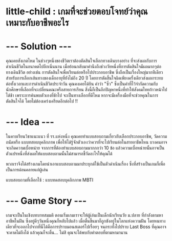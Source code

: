 # little-child : เกมที่จะช่วยตอบโจทย์ว่าคุณเหมาะกับอาชีพอะไร
# --- Solution ---    
 คุณเคยสังเกตไหม ในช่วงๆหนึ่งของชีวิตเราต้องตัดสินใจเลือกทางเดินบางอย่าง ที่จะส่งผลกับการดำเนินชีวิตในอนาคตไปอีกเนิ่นนาน
 เมื่อย้อนกลับมาคำนึงถึงช่วงวัยหนึ่งที่การตัดสินใจมีผลมากๆต่อทางเดินชีวิต อย่างเช่น การตัดสินใจเพื่อเรียนต่อหรือไปประกอบอาชีพ 
 ซึ่งถือเป็นเรื่องใหญ่มากทีเดียวสำหรับการเลือกเส้นทางของเด็กอายุที่ยังไม่ถึง 20 ปี โดยการตัดสิ้นใจผิดเพียงครั้งเดียวส่งผลกระทบต่อทั้งเวลาและการดำเนินชีวิตประจำวัน
 คุณคงเคยได้ยิน คำว่า "ซิ่ว" ซึ่งเป็นคำที่ไว้จำกัดความกับนักศึกษาที่เลือกที่จะเปลี่ยนคณะหรือสายการเรียน สิ่งนี้ก็เป็นอีกปัญหาหนึ่งที่ทำให้สังคมไทยก้าวหน้าไปได้ช้า 
 เพราะการค้นพบตัวเองที่ช้าไป
      จะเป็นทางเลือกที่ดีไหม หากจะมีเครื่องมือที่จะช่วยคุณในการตัดสินใจได้ โดยไม่ต้องเคร่งเครียดอีกต่อไป !!
# --- Idea ---
 ในคาบเรียนวิชาแนะแนว ที่ รร.แห่งหนึ่ง คุณเคยทำแบบสอบถามเกี่ยวกับเลือกประกอบอาชีพ, วัดความถนัดหรือ แบบทสอบบุคลิกภาพ
 เพื่อให้ได้รู้จักตัวเองว่าควรที่จะไปเรียนต่อในสายอาชีพไหน บางคนอาจจะเกิดความเบื่อหน่าย จากการที่ต้องทำแบบสอบถามมากกกว่า 10 ข้อ
 แล้วความเบื่อหน่ายนั้นอาจเป็นตัวแปรหนึ่งที่ส่งผลให้แบบสอบถามนั้นไม่สามารถชี้วัดอะไรให้คุณได้ 
 
 พวกเราจึงได้สร้างเกมโดยนำเอาแบบสอบถามมาประยุกต์ใช้เป็นตัวดำเนินเรื่อง ซึ่งที่สร้างเป็นเกมก็เพื่อเป็นการผ่อนคลายแก่ผู้เล่น
 
 แบบสอบถามที่เลือกใช้ : แบบทดสอบบุคลิกภาพ MBTI   
 
# --- Game Story ---
  เกมจะเป็นในเชิงบทบาทสมมติ ตอนเริ่มเกมเราจะให้ผู้เ่ล่นเป็นเด็กนักเรียนวัย ม.ปลาย ที่กำลังตามหาอาชีพในฝัน ซึ่งอยู่ดีๆวันหนึ่งคุณก็หลับไปแล้ว
  เมื่อตื่นขึ้นมาก็ถูกขังอยู่ในโลกแห่งความฝัน โดยหนทางเดียวที่จะออกไปจากที่นี่ได้คือการปราบมอนสเตอร์ไปเรื่อยๆ จนกระทั่งไปปราบ Last Boss ที่คุณอาจจะคาดไม่ถึงได้
  แล้วคุณก็จะตื่น... ไม่สิ คุณจะได้พบกับคำตอบที่ตามหามานาน
 
